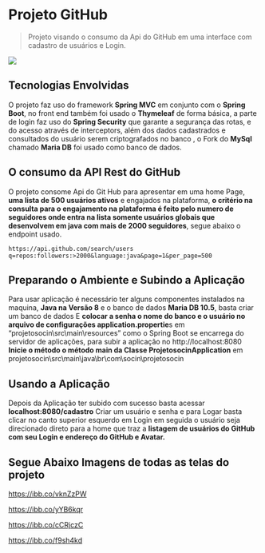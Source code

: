 # Projeto GitHub
> Projeto visando o consumo da Api do GitHub em uma interface com cadastro de usuários e Login.

![](header.png)

## Tecnologias Envolvidas

O projeto faz uso do framework **Spring MVC** em conjunto com o **Spring Boot**, no front end também foi usado o **Thymeleaf** de forma básica, a parte de login faz uso do **Spring Security** que garante a segurança das rotas, e do acesso através de interceptors, além dos dados cadastrados e consultados do usuário serem criptografados no banco , o Fork do **MySql** chamado **Maria DB** foi usado como banco de dados.

## O consumo da API Rest do GitHub

O projeto consome Api do Git Hub para apresentar em uma home Page, **uma lista de 500 usuários ativos** e engajados na plataforma, **o critério na consulta para o engajamento na plataforma é feito pelo numero de seguidores onde entra na lista somente usuários globais que desenvolvem em java com mais de 2000 seguidores**, segue abaixo o endpoint usado.


```https://api.github.com/search/users q=repos:followers:>2000&language:java&page=1&per_page=500```


## Preparando o Ambiente e Subindo a Aplicação 

Para usar aplicação é necessário ter  alguns componentes instalados na maquina,
**Java na Versão 8** e o banco de dados  **Maria DB 10.5**, basta criar um banco de dados 
E **colocar a senha o nome do banco e o usuário no arquivo de configurações application.propertie**s em “projetosocin\src\main\resources” como o Spring Boot
se encarrega do servidor de aplicações, para subir a aplicação no http://localhost:8080
**Inicie o método o método main da Classe ProjetosocinApplication** em projetosocin\src\main\java\br\com\socin\projetosocin

## Usando a Aplicação

Depois da Aplicação ter subido com sucesso basta acessar **localhost:8080/cadastro**
Criar um usuário e senha  e para Logar basta clicar no canto superior esquerdo em Login em seguida o usuário seja direcionado direto para a home que traz a **listagem de usuários do GitHub com seu Login e endereço do GitHub e Avatar.**

## Segue Abaixo Imagens de todas as telas do projeto

https://ibb.co/vknZzPW

https://ibb.co/yYB6kqr

https://ibb.co/cCRjczC

https://ibb.co/f9sh4kd





